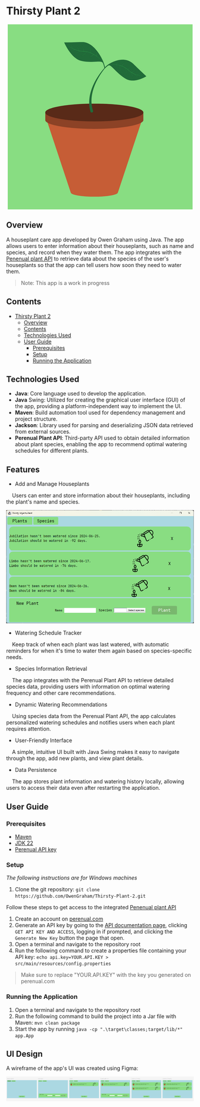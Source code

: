 # Thirsty Plant 2

<img style="display: block; margin-left: auto; margin-right: auto;" src="src/main/resources/icons/good_plant.png">

## Overview

A houseplant care app developed by Owen Graham using Java. The app allows users to enter information about their houseplants, such as name and species, and record when they water them. The app integrates with the [Penenual plant API](https://perenual.com/docs/api) to retrieve data about the species of the user's houseplants so that the app can tell users how soon they need to water them.

> Note: This app is a work in progress

## Contents

<!-- TOC -->
* [Thirsty Plant 2](#thirsty-plant-2)
  * [Overview](#overview)
  * [Contents](#contents)
  * [Technologies Used](#technologies-used)
  * [User Guide](#user-guide)
    * [Prerequisites](#prerequisites)
    * [Setup](#setup)
    * [Running the Application](#running-the-application)
<!-- TOC -->

## Technologies Used

- **Java**: Core language used to develop the application.
- **Java** Swing: Utilized for creating the graphical user interface (GUI) of the app, providing a platform-independent way to implement the UI.
- **Maven**: Build automation tool used for dependency management and project structure.
- **Jackson**: Library used for parsing and deserializing JSON data retrieved from external sources.
- **Perenual Plant API**: Third-party API used to obtain detailed information about plant species, enabling the app to recommend optimal watering schedules for different plants.

## Features

- Add and Manage Houseplants

&nbsp;&nbsp;&nbsp;&nbsp;Users can enter and store information about their houseplants, including the plant's name and species.

![add-plant-screenshot.png](readme-assets/add-plant-screenshot.png)

- Watering Schedule Tracker

&nbsp;&nbsp;&nbsp;&nbsp;Keep track of when each plant was last watered, with automatic reminders for when it's time to water them again based on species-specific needs.



- Species Information Retrieval

&nbsp;&nbsp;&nbsp;&nbsp;The app integrates with the Perenual Plant API to retrieve detailed species data, providing users with information on optimal watering frequency and other care recommendations.

- Dynamic Watering Recommendations

&nbsp;&nbsp;&nbsp;&nbsp;Using species data from the Perenual Plant API, the app calculates personalized watering schedules and notifies users when each plant requires attention.

- User-Friendly Interface

&nbsp;&nbsp;&nbsp;&nbsp;A simple, intuitive UI built with Java Swing makes it easy to navigate through the app, add new plants, and view plant details.

- Data Persistence

&nbsp;&nbsp;&nbsp;&nbsp;The app stores plant information and watering history locally, allowing users to access their data even after restarting the application.

## User Guide

### Prerequisites

- [Maven](https://maven.apache.org/download.cgi)
- [JDK 22](https://www.oracle.com/java/technologies/javase/jdk22-archive-downloads.html)
- [Perenual API key](https://perenual.com/docs/api)

### Setup

_The following instructions are for Windows machines_

1. Clone the git repository: `git clone https://github.com/OwenGraham/Thirsty-Plant-2.git`

Follow these steps to get access to the integrated [Penenual plant API](https://perenual.com/docs/api)

1. Create an account on [perenual.com](https://perenual.com/)
2. Generate an API key by going to the [API documentation page](https://perenual.com/docs/api), clicking `GET API KEY AND ACCESS`, logging in if prompted, and clicking the `Generate New Key` button the page that open.
3. Open a terminal and navigate to the repository root
4. Run the following command to create a properties file containing your API key: `echo api.key=YOUR.API.KEY > src/main/resources/config.properties`

> Make sure to replace "YOUR.API.KEY" with the key you generated on perenual.com

### Running the Application

1. Open a terminal and navigate to the repository root
2. Run the following command to build the project into a Jar file with Maven: `mvn clean package`
3. Start the app by running `java -cp ".\target\classes;target/lib/*" app.App`

## UI Design

A wireframe of the app's UI was created using Figma:

![figma-full-screenshot.png](readme-assets/figma-full-screenshot.png)